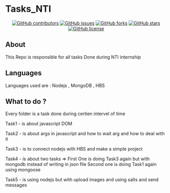 # Tasks_NTI


<div align="center">

[![GitHub contributors](https://img.shields.io/github/contributors/mhmdahmedfathi/Tasks_NTI)](https://github.com/mhmdahmedfathi/Tasks_NTI/contributors)
[![GitHub issues](https://img.shields.io/github/issues/mhmdahmedfathi/Tasks_NTI)](https://github.com/mhmdahmedfathi/Tasks_NTI/issues)
[![GitHub forks](https://img.shields.io/github/forks/mhmdahmedfathi/Tasks_NTI)](https://github.com/mhmdahmedfathi/Tasks_NTI/network)
[![GitHub stars](https://img.shields.io/github/stars/mhmdahmedfathi/Tasks_NTI)](https://github.com/mhmdahmedfathi/Tasks_NTI/stargazers)
[![GitHub license](https://img.shields.io/github/license/mhmdahmedfathi/Tasks_NTI)](https://github.com/mhmdahmedfathi/Tasks_NTI/blob/main/LICENSE)

</div>



## About

This Repo is responsible for all tasks Done during NTI internship


## Languages

Languages used are :  Nodejs , MongoDB , HBS

## What to do ?

Every folder is a task done during certien intervel of time 

Task1 - is about javascript DOM 

Task2 - is about args in javascript and how to wait arg and how to deal with it

Task3 - is to connect nodejs with HBS and make a simple project

Task4 - is about two tasks => First One is doing Task3 again but with mongodb instead of writing in json file
                              Second one is doing Task1 again using mongoose
                              
Task5 - is using nodejs but with upload images and using salts and send messages
